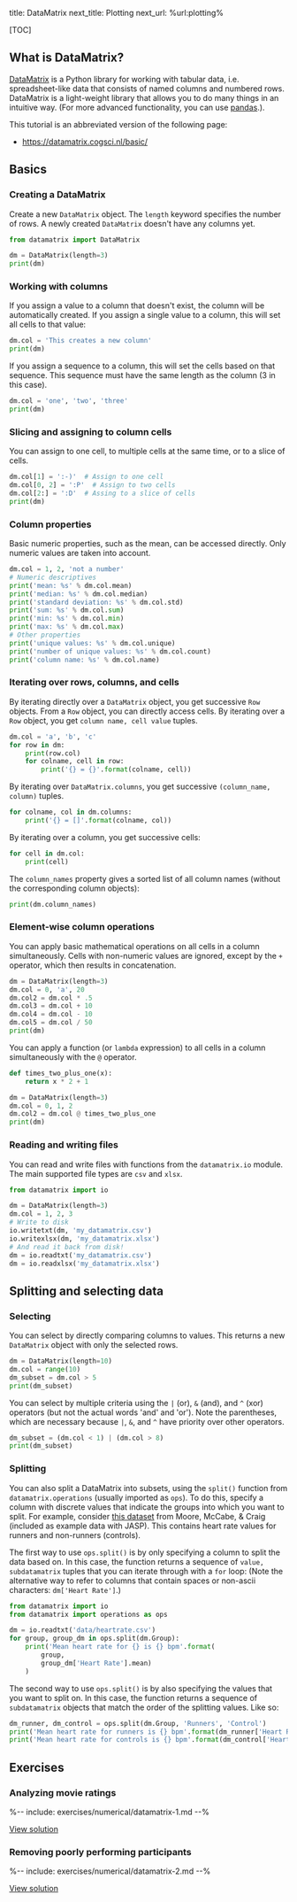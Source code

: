 title: DataMatrix
next_title: Plotting
next_url: %url:plotting%


[TOC]


## What is DataMatrix?

[DataMatrix](https://datamatrix.cogsci.nl/) is a Python library for working with tabular data, i.e. spreadsheet-like data that consists of named columns and numbered rows. DataMatrix is a light-weight library that allows you to do many things in an intuitive way. (For more advanced functionality, you can use [pandas](https://pandas.pydata.org/).).

This tutorial is an abbreviated version of the following page:

- <https://datamatrix.cogsci.nl/basic/>


## Basics


### Creating a DataMatrix

Create a new `DataMatrix` object. The `length` keyword specifies the number of rows. A newly created `DataMatrix` doesn't have any columns yet.

```python
from datamatrix import DataMatrix

dm = DataMatrix(length=3)
print(dm)
```


### Working with columns

If you assign a value to a column that doesn't exist, the column will be automatically created. If you assign a single value to a column, this will set all cells to that value:

```python
dm.col = 'This creates a new column'
print(dm)
```

If you assign a sequence to a column, this will set the cells based on that sequence. This sequence must have the same length as the column (3 in this case).

```python
dm.col = 'one', 'two', 'three'
print(dm)
```


### Slicing and assigning to column cells

You can assign to one cell, to multiple cells at the same time, or to a slice of cells.

```python
dm.col[1] = ':-)'  # Assign to one cell
dm.col[0, 2] = ':P'  # Assign to two cells
dm.col[2:] = ':D'  # Assing to a slice of cells
print(dm)
```


### Column properties

Basic numeric properties, such as the mean, can be accessed directly. Only numeric values are taken into account.

```python
dm.col = 1, 2, 'not a number'
# Numeric descriptives
print('mean: %s' % dm.col.mean)
print('median: %s' % dm.col.median)
print('standard deviation: %s' % dm.col.std)
print('sum: %s' % dm.col.sum)
print('min: %s' % dm.col.min)
print('max: %s' % dm.col.max)
# Other properties
print('unique values: %s' % dm.col.unique)
print('number of unique values: %s' % dm.col.count)
print('column name: %s' % dm.col.name)
```


### Iterating over rows, columns, and cells

By iterating directly over a `DataMatrix` object, you get successive `Row` objects. From a `Row` object, you can directly access cells. By iterating over a `Row` object, you get `column name, cell value` tuples.

```python
dm.col = 'a', 'b', 'c'
for row in dm:
    print(row.col)
    for colname, cell in row:
        print('{} = {}'.format(colname, cell))
```

By iterating over `DataMatrix.columns`, you get successive `(column_name, column)` tuples.

```python
for colname, col in dm.columns:
    print('{} = []'.format(colname, col))
```

By iterating over a column, you get successive cells:

```python
for cell in dm.col:
    print(cell)
```

The `column_names` property gives a sorted list of all column names (without the corresponding column objects):

```python
print(dm.column_names)
```


### Element-wise column operations

You can apply basic mathematical operations on all cells in a column simultaneously. Cells with non-numeric values are ignored, except by the `+` operator, which then results in concatenation.

```python
dm = DataMatrix(length=3)
dm.col = 0, 'a', 20
dm.col2 = dm.col * .5
dm.col3 = dm.col + 10
dm.col4 = dm.col - 10
dm.col5 = dm.col / 50
print(dm)
```

You can apply a function (or `lambda` expression) to all cells in a column simultaneously with the `@` operator.

```python
def times_two_plus_one(x):
    return x * 2 + 1

dm = DataMatrix(length=3)
dm.col = 0, 1, 2
dm.col2 = dm.col @ times_two_plus_one
print(dm)
```


### Reading and writing files

You can read and write files with functions from the `datamatrix.io` module. The main supported file types are `csv` and `xlsx`.

```python
from datamatrix import io

dm = DataMatrix(length=3)
dm.col = 1, 2, 3
# Write to disk
io.writetxt(dm, 'my_datamatrix.csv')
io.writexlsx(dm, 'my_datamatrix.xlsx')
# And read it back from disk!
dm = io.readtxt('my_datamatrix.csv')
dm = io.readxlsx('my_datamatrix.xlsx')
```


## Splitting and selecting data

### Selecting

You can select by directly comparing columns to values. This returns a new `DataMatrix` object with only the selected rows.

```python
dm = DataMatrix(length=10)
dm.col = range(10)
dm_subset = dm.col > 5
print(dm_subset)
```

You can select by multiple criteria using the `|` (or), `&` (and), and `^` (xor) operators (but not the actual words 'and' and 'or'). Note the parentheses, which are necessary because `|`, `&`, and `^` have priority over other operators.

```python
dm_subset = (dm.col < 1) | (dm.col > 8)
print(dm_subset)
```


### Splitting

You can also split a DataMatrix into subsets, using the `split()` function from `datamatrix.operations` (usually imported as `ops`). To do this, specify a column with discrete values that indicate the groups into which you want to split. For example, consider [this dataset](/data/heartrate.csv) from Moore, McCabe, & Craig (included as example data with JASP). This contains heart rate values for runners and non-runners (controls).

The first way to use `ops.split()` is by only specifying a column to split the data based on. In this case, the function returns a sequence of `value, subdatamatrix` tuples that you can iterate through with a `for` loop: (Note the alternative way to refer to columns that contain spaces or non-ascii characters: `dm['Heart Rate']`.)


```python
from datamatrix import io
from datamatrix import operations as ops

dm = io.readtxt('data/heartrate.csv')
for group, group_dm in ops.split(dm.Group):
    print('Mean heart rate for {} is {} bpm'.format(
        group,
        group_dm['Heart Rate'].mean)
    )
```

The second way to use `ops.split()` is by also specifying the values that you want to split on. In this case, the function returns a sequence of `subdatamatrix` objects that match the order of the splitting values. Like so:


```python
dm_runner, dm_control = ops.split(dm.Group, 'Runners', 'Control')
print('Mean heart rate for runners is {} bpm'.format(dm_runner['Heart Rate'].mean))
print('Mean heart rate for controls is {} bpm'.format(dm_control['Heart Rate'].mean))
```

## Exercises

<div class='info-box' markdown=1>

### Analyzing movie ratings

%-- include: exercises/numerical/datamatrix-1.md --%

[View solution](%url:datamatrix%-solution-1)

</div>

<div class='info-box' markdown=1>

### Removing poorly performing participants

%-- include: exercises/numerical/datamatrix-2.md --%

[View solution](%url:datamatrix%-solution-2)

</div>
